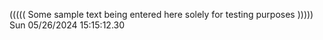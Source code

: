 ((((( Some sample text being entered here solely for testing purposes ))))) Sun 05/26/2024 15:15:12.30
